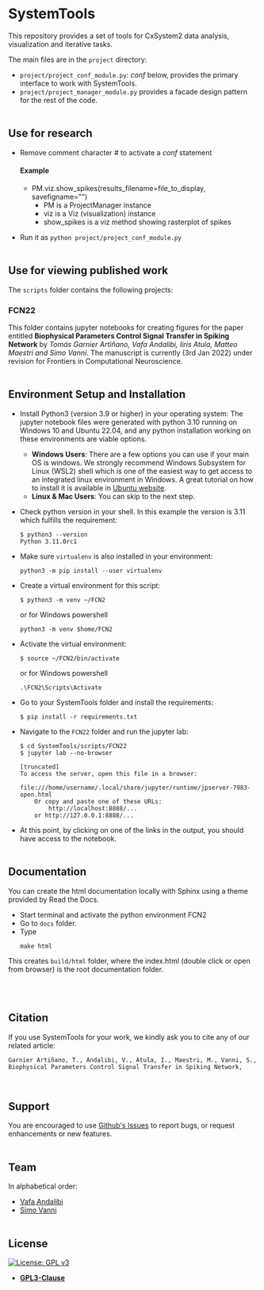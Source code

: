 # SystemTools

This repository provides a set of tools for CxSystem2 data analysis, visualization and iterative tasks. 

The main files are in the `project` directory:

* `project/project_conf_module.py`: *conf* below, provides the primary interface to work with SystemTools.
* `project/project_manager_module.py` provides a facade design pattern for the rest of the code.
<br><br>

## Use for research
* Remove comment character # to activate a  *conf* statement
    #### Example
    * PM.viz.show_spikes(results_filename=file_to_display, savefigname="")
        * PM is a ProjectManager instance
        * viz is a Viz (visualization) instance
        * show_spikes is a viz method showing rasterplot of spikes

*  Run it as `python project/project_conf_module.py`
<br><br>

## Use for viewing published work

The `scripts` folder contains the following projects:

### FCN22

This folder contains jupyter notebooks for creating figures for the paper entitled **Biophysical Parameters Control Signal Transfer in Spiking Network** by *Tomás Garnier Artiñano, Vafa Andalibi, Iiris Atula, Matteo Maestri and Simo Vanni*. The manuscript is currently (3rd Jan 2022) under revision for Frontiers in Computational Neuroscience.
<br><br>

## Environment Setup and Installation

* Install Python3 (version 3.9 or higher) in your operating system:
  The jupyter notebook files were generated with python 3.10 running on Windows 10 and Ubuntu 22.04, and any python installation working on these environments are viable options.
  * **Windows Users**: There are a few options you can use if your main OS is windows. We strongly recommend Windows Subsystem for Linux (WSL2) shell which is one of the easiest way to get access to an integrated linux environment in Windows. A great tutorial on how to install it is available in [Ubuntu website](https://ubuntu.com/tutorials/install-ubuntu-on-wsl2-on-windows-11-with-gui-support#1-overview). 
  * **Linux & Mac Users**: You can skip to the next step.  

* Check python version in your shell. In this example the version is 3.11 which fulfills the requirement: 
    ```
    $ python3 --version
    Python 3.11.0rc1
    ```
* Make sure `virtualenv` is also installed in your environment: 
    ```
    python3 -m pip install --user virtualenv
    ```
* Create a virtual environment for this script:
    ```
    $ python3 -m venv ~/FCN2
    ```
    
    or for Windows powershell
    ```
    python3 -m venv $home/FCN2 
    ```
* Activate the virtual environment:
    ```
    $ source ~/FCN2/bin/activate
    ```
    
    or for Windows powershell
    ```
    .\FCN2\Scripts\Activate
    ```
* Go to your SystemTools folder and install the requirements:
    ```
    $ pip install -r requirements.txt
    ```
* Navigate to the `FCN22` folder and run the jupyter lab:
    ```
    $ cd SystemTools/scripts/FCN22
    $ jupyter lab --no-browser

    [truncated]
    To access the server, open this file in a browser:
            file:///home/username/.local/share/jupyter/runtime/jpserver-7983-open.html
        Or copy and paste one of these URLs:
            http://localhost:8888/...
        or http://127.0.0.1:8888/...
    ```
* At this point, by clicking on one of the links in the output, you should have access to the notebook.
<br><br>

## Documentation

You can create the html documentation locally with Sphinx using a theme provided by Read the Docs. 

* Start terminal and activate the python environment FCN2
* Go to `docs` folder.
* Type 
    ```
    make html
    ```
This creates `build/html` folder, where the index.html (double click or open from browser) is the root documentation folder. 

<!---
You can access the documentation of the SystemTools at 
[cxsystem2.readthedocs.io](https://cxsystem2.readthedocs.io).
-->
<br><br>

## Citation

If you use SystemTools for your work, we kindly ask you to cite any of our related article:

```
Garnier Artiñano, T., Andalibi, V., Atula, I., Maestri, M., Vanni, S., Biophysical Parameters Control Signal Transfer in Spiking Network, 
```
<!---
2023, Frontiers in Computational Neuroscience
-->

<br>

## Support

You are encouraged to use <a href="https://github.com/VisualNeuroscience-UH/SystemTools/issues" target="_blank">Github's Issues</a> to report bugs, or request enhancements or new features.
<br><br>

## Team

In alphabetical order:
- [Vafa Andalibi](https://www.andalibi.me)
- [Simo Vanni](https://scholar.google.fi/citations?user=nRiUf30AAAAJ&hl=en)
<br><br>

## License

[![License: GPL v3](https://img.shields.io/badge/License-GPLv3-blue.svg)](https://www.gnu.org/licenses/gpl-3.0)

- **[GPL3-Clause](https://www.gnu.org/licenses/gpl-3.0.en.html)**